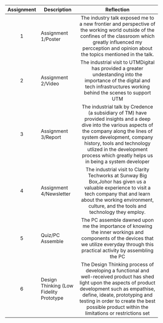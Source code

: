 | Assignment | Description  | Reflection |
| :-----: |  ------ | :-----: | 
| 1 | Assignment 1/Poster | The industry talk exposed me to a new frontier and perspective of the working world outside of the confines of the classroom which greatly influenced my percception and opinion about the topics mentioned in the talk. | 
| 2 | Assignment 2/Video | The industrial visit to UTMDigital has provided a greater undestanding into the importance of the digital and tech infrastructures working behind the scenes to support UTM |
| 3 | Assignment 3/Report | The industrial talk by Credence (a subsidiary of TM) have provided insights and a deep dive into the various aspects of the company along the lines of system development, company history, tools and technology utlized in the development process which greatly helps us in being a system developer | 
| 4 | Assignment 4/Newsletter | The industrial visit to Clarity Techworks at Sunway Big Box,Johor has given us a valuable experience to visit a tech company that and learn about the working environment, culture, and the tools and technology they employ. |
| 5 | Quiz/PC Assemble | The PC assemble dawned upon me the importance of knowing the inner workings and components of the devices that we utilize everyday through this practical activity by assembling the PC|
| 6 | Design Thinking (Low Fidelity Prototype | The Design Thinking process of developing a functional and well-received product has shed light upon the aspects of product development such as empathise, define, ideate, prototyping and testing in order to create the best possible product within the limitations or restrictions set|
